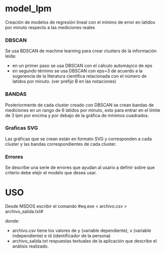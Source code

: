 # model_lpm
Creación de modelos de regresión lineal con el mínimo de error en latidos por minuto respecto a las mediciones reales

### DBSCAN
Se usa BDSCAN de machine learning para crear clusters de la información leida:
* en un primer paso se usa DBSCAN con el cálculo automáyico de eps
* en segundo término se usa DBSCAN con eps=3 de acuerdo a la sugerencia de la literatura científica relacionada con el número de latidos por minuto. (ver prefijo B en las notaciones)

### BANDAS
Posteriormente de cada cluster creado con DBSCAN se crean bandas de mediciones en un rango de 6 latidos por minuto, esto para entrar en el límite de 3 lpm por encima y por debajo de la gráfica de mínimos cuadrados.

### Graficas SVG
Las gráficas que se crean están en formato SVG y corresponden a cada cluster y las bandas correspondientes de cada cluster.

### Errores
Se describe una serie de errores que ayudan al usario a definir sobre que criterio debe elejir el modelo que desea usar.

# USO
Desde MSDOS escribir el comando    #eq.exe < archivo.csv > archivo_salida.txt#

donde:
* archivo.csv         tiene los valores de y (variable dependiente), x (variable independiente) e id (identificador de la persona)
* archivo_salida.txt  respuestas textuales de la aplicación que describe el análisis realizado.  

